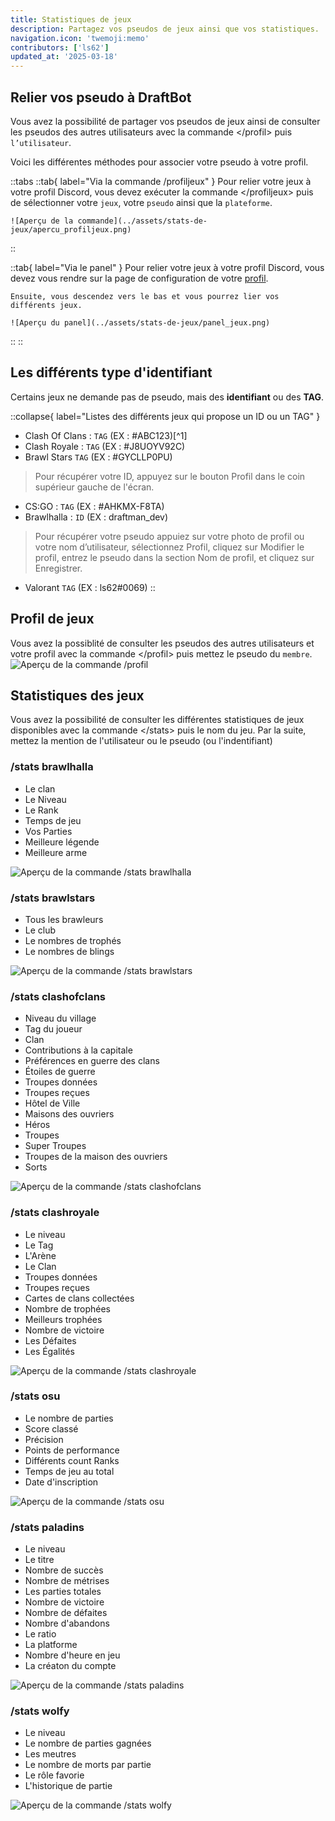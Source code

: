 ```yaml
---
title: Statistiques de jeux
description: Partagez vos pseudos de jeux ainsi que vos statistiques.
navigation.icon: 'twemoji:memo'
contributors: ['ls62']
updated_at: '2025-03-18'
---
```



## Relier vos pseudo à DraftBot
Vous avez la possibilité de partager vos pseudos de jeux ainsi de consulter les pseudos des autres utilisateurs avec la commande \</profil> puis `l’utilisateur`.

Voici les différentes méthodes pour associer votre pseudo à votre profil.

::tabs
  ::tab{ label="Via la commande /profiljeux" }
    Pour relier votre jeux à votre profil Discord, vous devez exécuter la commande \</profiljeux> puis de sélectionner votre `jeux`, votre `pseudo` ainsi que la `plateforme`.

    ![Aperçu de la commande](../assets/stats-de-jeux/apercu_profiljeux.png)
  ::

  ::tab{ label="Via le panel" }
    Pour relier votre jeux à votre profil Discord, vous devez vous rendre sur la page de configuration de votre [profil](/dashboard/user/profil).

    Ensuite, vous descendez vers le bas et vous pourrez lier vos différents jeux.

    ![Aperçu du panel](../assets/stats-de-jeux/panel_jeux.png)
  ::
::


## Les différents type d'identifiant
Certains jeux ne demande pas de pseudo, mais des **identifiant** ou des **TAG**.

::collapse{ label="Listes des différents jeux qui propose un ID ou un TAG" }
  - Clash Of Clans : `TAG` (EX : #ABC123)[^1]
  - Clash Royale : `TAG` (EX : #J8UOYV92C)
  - Brawl Stars `TAG` (EX : #GYCLLP0PU)
  > Pour récupérer votre ID, appuyez sur le bouton Profil dans le coin supérieur gauche de l'écran.

  - CS:GO : `TAG` (EX : #AHKMX-F8TA)
  - Brawlhalla : `ID` (EX : draftman_dev)
  > Pour récupérer votre pseudo appuiez sur votre photo de profil ou votre nom d’utilisateur, sélectionnez Profil, cliquez sur Modifier le profil, entrez le pseudo dans la section Nom de profil, et cliquez sur Enregistrer.

  - Valorant `TAG` (EX : ls62#0069)
::


## Profil de jeux
Vous avez la possiblité de consulter les pseudos des autres utilisateurs et votre profil avec la commande \</profil> puis mettez le pseudo du `membre`.
![Aperçu de la commande /profil](../assets/stats-de-jeux/apercu_profil.png)


## Statistiques des jeux
Vous avez la possibilité de consulter les différentes statistiques de jeux disponibles avec la commande \</stats> puis le nom du jeu. Par la suite, mettez la mention de l'utilisateur ou le pseudo (ou l'indentifiant)


### /stats brawlhalla
- Le clan
- Le Niveau
- Le Rank
- Temps de jeu
- Vos Parties
- Meilleure légende
- Meilleure arme

![Aperçu de la commande /stats brawlhalla](../assets/stats-de-jeux/apercu_brawlhalla.png)


### /stats brawlstars
- Tous les brawleurs
- Le club
- Le nombres de trophés
- Le nombres de blings

![Aperçu de la commande /stats brawlstars](../assets/stats-de-jeux/apercu_brawlstars.png)


### /stats clashofclans
- Niveau du village
- Tag du joueur
- Clan
- Contributions à la capitale
- Préférences en guerre des clans
- Étoiles de guerre
- Troupes données
- Troupes reçues
- Hôtel de Ville
- Maisons des ouvriers
- Héros
- Troupes
- Super Troupes
- Troupes de la maison des ouvriers
- Sorts

![Aperçu de la commande /stats clashofclans](../assets/stats-de-jeux/stat_clashofclans.png)


### /stats clashroyale
- Le niveau
- Le Tag
- L'Arène
- Le Clan
- Troupes données
- Troupes reçues
- Cartes de clans collectées
- Nombre de trophées
- Meilleurs trophées
- Nombre de victoire
- Les Défaites
- Les Égalités

![Aperçu de la commande /stats clashroyale](../assets/stats-de-jeux/stat_clashroyale.png)


### /stats osu
- Le nombre de parties
- Score classé
- Précision
- Points de performance
- Différents count Ranks
- Temps de jeu au total
- Date d'inscription

![Aperçu de la commande /stats osu](../assets/stats-de-jeux/stat_osu.png)


### /stats paladins
- Le niveau
- Le titre
- Nombre de succès
- Nombre de métrises
- Les parties totales
- Nombre de victoire
- Nombre de défaites
- Nombre d'abandons
- Le ratio
- La platforme
- Nombre d'heure en jeu
- La créaton du compte

![Aperçu de la commande /stats paladins](../assets/stats-de-jeux/apercu_paladins.png)


### /stats wolfy
- Le niveau
- Le nombre de parties gagnées
- Les meutres
- Le nombre de morts par partie
- Le rôle favorie
- L'historique de partie

![Aperçu de la commande /stats wolfy](../assets/stats-de-jeux/apercu_wolfy.png)







